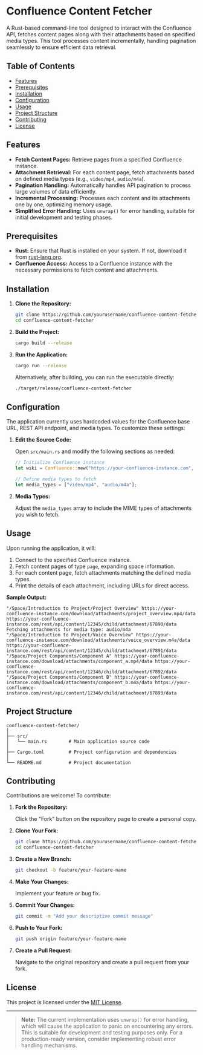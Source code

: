 # Confluence Content Fetcher

A Rust-based command-line tool designed to interact with the Confluence API, fetches content pages along with their attachments based on specified media types. This tool processes content incrementally, handling pagination seamlessly to ensure efficient data retrieval.

## Table of Contents

- [Features](#features)
- [Prerequisites](#prerequisites)
- [Installation](#installation)
- [Configuration](#configuration)
- [Usage](#usage)
- [Project Structure](#project-structure)
- [Contributing](#contributing)
- [License](#license)

## Features

- **Fetch Content Pages:** Retrieve pages from a specified Confluence instance.
- **Attachment Retrieval:** For each content page, fetch attachments based on defined media types (e.g., `video/mp4`, `audio/m4a`).
- **Pagination Handling:** Automatically handles API pagination to process large volumes of data efficiently.
- **Incremental Processing:** Processes each content and its attachments one by one, optimizing memory usage.
- **Simplified Error Handling:** Uses `unwrap()` for error handling, suitable for initial development and testing phases.

## Prerequisites

- **Rust:** Ensure that Rust is installed on your system. If not, download it from [rust-lang.org](https://www.rust-lang.org/tools/install).
- **Confluence Access:** Access to a Confluence instance with the necessary permissions to fetch content and attachments.

## Installation

1. **Clone the Repository:**

   ```bash
   git clone https://github.com/yourusername/confluence-content-fetcher.git
   cd confluence-content-fetcher
   ```

2. **Build the Project:**

   ```bash
   cargo build --release
   ```

3. **Run the Application:**

   ```bash
   cargo run --release
   ```

   Alternatively, after building, you can run the executable directly:

   ```bash
   ./target/release/confluence-content-fetcher
   ```

## Configuration

The application currently uses hardcoded values for the Confluence base URL, REST API endpoint, and media types. To customize these settings:

1. **Edit the Source Code:**

   Open `src/main.rs` and modify the following sections as needed:

   ```rust
   // Initialize Confluence instance
   let wiki = Confluence::new("https://your-confluence-instance.com", "rest/api");

   // Define media types to fetch
   let media_types = ["video/mp4", "audio/m4a"];
   ```

2. **Media Types:**

   Adjust the `media_types` array to include the MIME types of attachments you wish to fetch.

## Usage

Upon running the application, it will:

1. Connect to the specified Confluence instance.
2. Fetch content pages of type `page`, expanding space information.
3. For each content page, fetch attachments matching the defined media types.
4. Print the details of each attachment, including URLs for direct access.

**Sample Output:**

```
"/Space/Introduction to Project/Project Overview" https://your-confluence-instance.com/download/attachments/project_overview.mp4/data https://your-confluence-instance.com/rest/api/content/12345/child/attachment/67890/data
Fetching attachments for media type: audio/m4a
"/Space/Introduction to Project/Voice Overview" https://your-confluence-instance.com/download/attachments/voice_overview.m4a/data https://your-confluence-instance.com/rest/api/content/12345/child/attachment/67891/data
"/Space/Project Components/Component A" https://your-confluence-instance.com/download/attachments/component_a.mp4/data https://your-confluence-instance.com/rest/api/content/12346/child/attachment/67892/data
"/Space/Project Components/Component B" https://your-confluence-instance.com/download/attachments/component_b.m4a/data https://your-confluence-instance.com/rest/api/content/12346/child/attachment/67893/data

```

## Project Structure

```
confluence-content-fetcher/
│
├── src/
│   └── main.rs        # Main application source code
│
├── Cargo.toml         # Project configuration and dependencies
│
└── README.md          # Project documentation
```

## Contributing

Contributions are welcome! To contribute:

1. **Fork the Repository:**

   Click the "Fork" button on the repository page to create a personal copy.

2. **Clone Your Fork:**

   ```bash
   git clone https://github.com/yourusername/confluence-content-fetcher.git
   cd confluence-content-fetcher
   ```

3. **Create a New Branch:**

   ```bash
   git checkout -b feature/your-feature-name
   ```

4. **Make Your Changes:**

   Implement your feature or bug fix.

5. **Commit Your Changes:**

   ```bash
   git commit -m "Add your descriptive commit message"
   ```

6. **Push to Your Fork:**

   ```bash
   git push origin feature/your-feature-name
   ```

7. **Create a Pull Request:**

   Navigate to the original repository and create a pull request from your fork.

## License

This project is licensed under the [MIT License](LICENSE).

---

> **Note:** The current implementation uses `unwrap()` for error handling, which will cause the application to panic on encountering any errors. This is suitable for development and testing purposes only. For a production-ready version, consider implementing robust error handling mechanisms.

